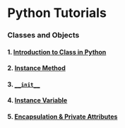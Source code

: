 # Python Tutorials

### Classes and Objects
#### 1. [Introduction to Class in Python](<Classes and Objects/Class.md>)
#### 2. [Instance Method](<Classes and Objects/Method.md>)
#### 3. [``__init__``](<Classes and Objects/__init__.md>)
#### 4. [Instance Variable](<Classes and Objects/InstanceVariables.md>)
#### 5. [Encapsulation & Private Attributes](<Classes and Objects/Encapsulation.md>)
